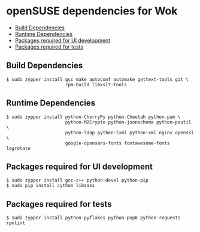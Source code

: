 openSUSE dependencies for Wok
================================

* [Build Dependencies](#build-dependencies)
* [Runtime Dependencies](#runtime-dependencies)
* [Packages required for UI development](#packages-required-for-ui-development)
* [Packages required for tests](#packages-required-for-tests)

Build Dependencies
--------------------

    $ sudo zypper install gcc make autoconf automake gettext-tools git \
                          rpm-build libxslt-tools

Runtime Dependencies
--------------------

    $ sudo zypper install python-CherryPy python-Cheetah python-pam \
                          python-M2Crypto python-jsonschema python-psutil \
                          python-ldap python-lxml python-xml nginx openssl \
                          google-opensans-fonts fontawesome-fonts logrotate

Packages required for UI development
------------------------------------

    $ sudo zypper install gcc-c++ python-devel python-pip
    $ sudo pip install cython libsass

Packages required for tests
---------------------------

    $ sudo zypper install python-pyflakes python-pep8 python-requests rpmlint
